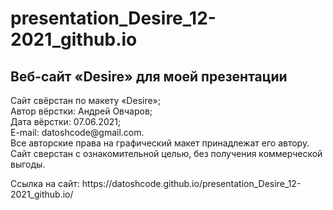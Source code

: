 # presentation_Desire_12-2021_github.io

<h2>Веб-сайт &laquo;Desire&raquo; для моей презентации</h2>

<p>Сайт свёрстан по макету &laquo;Desire&raquo;;<br>
Автор вёрстки: Андрей Овчаров;<br>
Дата вёрстки: 07.06.2021;<br>
E-mail: datoshcode@gmail.com.<br>
Все авторские права на графический макет принадлежат его автору.<br>
Сайт сверстан с ознакомительной целью, без получения коммерческой выгоды.</p>
<p> Ссылка на сайт: https://datoshcode.github.io/presentation_Desire_12-2021_github.io/
</p>
